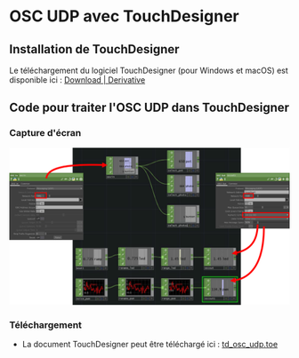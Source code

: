 # OSC UDP avec TouchDesigner

## Installation de TouchDesigner

Le téléchargement du logiciel TouchDesigner (pour Windows et macOS) est disponible ici : [Download | Derivative](https://derivative.ca/download)

## Code pour traiter l'OSC UDP dans TouchDesigner

### Capture d'écran

![Capture d'écran de «td_osc_udp.toe»](./td_osc_udp.svg)

### Téléchargement

* La document TouchDesigner peut être téléchargé ici : [td_osc_udp.toe](./td_osc_udp.toe)



